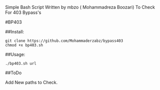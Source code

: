 Simple Bash Script Written by mbzo ( Mohammadreza Boozari) To Check For 403
Bypass's

#BP403

##Install:
```
git clone https://github.com/Mohammaderzabz/bypass403
chmod +x bp403.sh
```
##Usage:
```
./bp403.sh url
```
##ToDo

Add New paths to Check.



